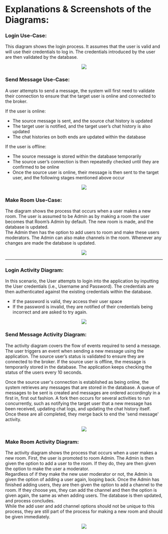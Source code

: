 # Explanations & Screenshots of the Diagrams:
### Login Use-Case:
This diagram shows the login process. It assumes that the user is valid and will use their credentials to log in. The credentials introduced by the user are then validated by the database.

<p align = "center"><img src = "https://github.com/Hannah-Ashna/SDI-Project/blob/main/Project%20Diagrams/Diagrams/UseCase%20-%20Login.PNG"></p> 

### Send Message Use-Case:
A user attempts to send a message, the system will first need to validate their connection to ensure that the target user is online and connected to the broker.  

If the user is online:
  - The source message is sent, and the source chat history is updated
  - The target user is notified, and the target user’s chat history is also updated
  - The chat histories on both ends are updated within the database  
  
If the user is offline:
  - The source message is stored within the database temporarily
  - The source user’s connection is then repeatedly checked until they are confirmed to be online
  - Once the source user is online, their message is then sent to the target user, and the following stages mentioned above occur

<p align = "center"><img src = "https://github.com/Hannah-Ashna/SDI-Project/blob/main/Project%20Diagrams/Diagrams/UseCase%20-%20SendMessage.PNG"></p> 

### Make Room Use-Case:
The diagram shows the process that occurs when a user makes a new room. The user is assumed to be Admin as by making a room the user becomes that Room’s Admin by default. The new room is made, and the database is updated.  
The Admin then has the option to add users to room and make these users moderators. The Admin can also make channels in the room. Whenever any changes are made the database is updated.  

<p align = "center"><img src = "https://github.com/Hannah-Ashna/SDI-Project/blob/main/Project%20Diagrams/Diagrams/UseCase%20-%20MakeRoom.PNG"></p> 

-------------------------------

### Login Activity Diagram:
In this scenario, the User attempts to login into the application by inputting the User credentials (i.e., Username and Password). The credentials are then authenticated against the existing credentials within the database.  

- If the password is valid, they access their user space
- If the password is invalid, they are notified of their credentials being incorrect and are asked to try again.

<p align = "center"><img src = "https://github.com/Hannah-Ashna/SDI-Project/blob/main/Project%20Diagrams/Diagrams/ActivityDiagram%20-%20Login.PNG"></p> 

### Send Message Activity Diagram:
The activity diagram covers the flow of events required to send a message. The user triggers an event when sending a new message using the application. The source user’s status is validated to ensure they are connected to the broker. If the source user is offline, the message is temporarily stored in the database. The application keeps checking the status of the users every 10 seconds.  

Once the source user's connection is established as being online, the system retrieves any messages that are stored in the database. A queue of messages to be sent is created and messages are ordered accordingly in a first in, first out fashion. A fork then occurs for several activities to run concurrently, such as notifying the target user that a new message has been received, updating chat logs, and updating the chat history itself. Once these are all completed, they merge back to end the 'send message' activity.

<p align = "center"><img src = "https://github.com/Hannah-Ashna/SDI-Project/blob/main/Project%20Diagrams/Diagrams/ActivityDiagram%20-%20SendMessage.PNG"></p> 

### Make Room Activity Diagram:
The activity diagram shows the process that occurs when a user makes a new room. First, the user is promoted to room Admin. The Admin is then given the option to add a user to the room. If they do, they are then given the option to make the user a moderator.  
Regardless of if they make the new user moderator or not, the Admin is given the option of adding a user again, looping back. Once the Admin has finished adding users, they are then given the option to add a channel to the room. If they choose yes, they can add the channel and then the option is given again, the same as when adding users. The database is then updated, and process concludes.  
While the add user and add channel options should not be unique to this process, they are still part of the process for making a new room and should be given immediately. 

<p align = "center"><img src = "https://github.com/Hannah-Ashna/SDI-Project/blob/main/Project%20Diagrams/Diagrams/ActivityDiagram%20-%20MakeRoom.PNG"></p> 


